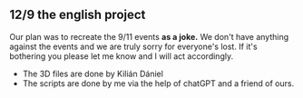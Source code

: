 ## 12/9 the english project
Our plan was to recreate the 9/11 events **as a joke.** We don't have anything against the events and we are truly sorry for everyone's lost. If it's bothering you please let me know and I will act accordingly.

- The 3D files are done by Kilián Dániel
- The scripts are done by me via the help of chatGPT and a friend of ours.